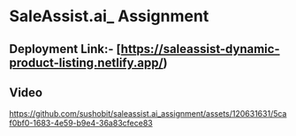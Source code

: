 # SaleAssist.ai_ Assignment


## Deployment Link:- [https://saleassist-dynamic-product-listing.netlify.app/)

## Video 



https://github.com/sushobit/saleassist.ai_assignment/assets/120631631/5caf0bf0-1683-4e59-b9e4-36a83cfece83

